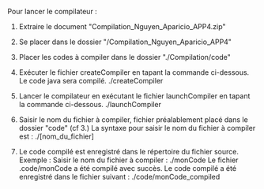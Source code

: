 ﻿Pour lancer le compilateur :

1. Extraire le document "Compilation_Nguyen_Aparicio_APP4.zip"
2. Se placer dans le dossier "/Compilation_Nguyen_Aparicio_APP4"
3. Placer les codes à compiler dans le dossier "./Compilation/code"
4. Exécuter le fichier createCompiler en tapant la commande ci-dessous. Le code java sera compilé. 
./createCompiler
5. Lancer le compilateur en exécutant le fichier launchCompiler en tapant la commande ci-dessous. 
./launchCompiler
6. Saisir le nom du fichier à compiler, fichier préalablement placé dans le dossier "code" (cf 3.)
La syntaxe pour saisir le nom du fichier à compiler est : 
./[nom_du_fichier]

7. Le code compilé est enregistré dans le répertoire du fichier source. 
Exemple : 
Saisir le nom du fichier à compiler : ./monCode
Le fichier .code/monCode a été compilé avec succès. 
Le code compilé a été enregistré dans le fichier suivant : 
./code/monCode_compiled
